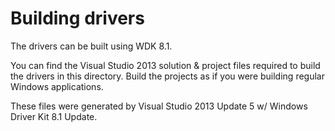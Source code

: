 Building drivers
================

The drivers can be built using WDK 8.1.

You can find the Visual Studio 2013 solution & project files required to build
the drivers in this directory.
Build the projects as if you were building regular Windows applications.

These files were generated by Visual Studio 2013 Update 5 w/ Windows Driver Kit
8.1 Update.
